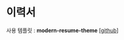 # 이력서
사용 템플릿 : **modern-resume-theme** [[github](https://github.com/sproogen/modern-resume-theme.git)]